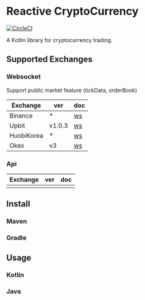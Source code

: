 # Reactive CryptoCurrency
[![CircleCI](https://circleci.com/gh/namjug-kim/reactive-crypto.svg?style=svg&circle-token=aa6aa4ebd3956dd3e1a767d938c7e73869ffd6ab)](https://circleci.com/gh/namjug-kim/reactive-crypto)

A Kotlin library for cryptocurrency trading.

## Supported Exchanges

### Websocket
Support public market feature (tickData, orderBook)

| Exchange       | ver | doc |
|----------------|---|---|
| Binance        | * | [ws](https://github.com/binance-exchange/binance-official-api-docs/blob/master/web-socket-streams.md)| Done |
| Upbit          | v1.0.3 | [ws](https://docs.upbit.com/docs/upbit-quotation-websocket) | Done |
| HuobiKorea     | * | [ws](https://github.com/alphaex-api/BAPI_Docs_ko/wiki) | Done |
| Okex           | v3 | [ws](https://www.okex.com/docs/en/#spot_ws-all) | Done |

### Api
| Exchange       | ver | doc |
|----------------|---|---|
| | |

## Install

### Maven

### Gradle

## Usage

### Kotlin

### Java
